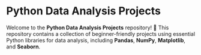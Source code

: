 # Python Data Analysis Projects

Welcome to the **Python Data Analysis Projects** repository! 🎉
This repository contains a collection of beginner-friendly projects using essential Python libraries for data analysis, including **Pandas**, **NumPy**, **Matplotlib**, and **Seaborn**.
